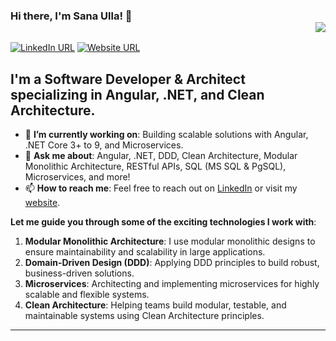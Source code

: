 ### Hi there, I'm Sana Ulla! 👋 <div align = 'right'>![](https://komarev.com/ghpvc/?username=sana-ullah305&color=blue)</div>

[![LinkedIn URL](https://img.shields.io/badge/LinkedIn-Connect-blue?logo=linkedin&style=for-the-badge)](https://www.linkedin.com/in/sana-ullah-66bb43147/)
[![Website URL](https://img.shields.io/badge/website-Check_it_out-yellow?logo=.net&style=for-the-badge)](https://blogflare.runasp.net/)

## **I'm a Software Developer & Architect specializing in Angular, .NET, and Clean Architecture.**

- 🎯 **I’m currently working on**: Building scalable solutions with Angular, .NET Core 3+ to 9, and Microservices.
- 💬 **Ask me about**: Angular, .NET, DDD, Clean Architecture, Modular Monolithic Architecture, RESTful APIs, SQL (MS SQL & PgSQL), Microservices, and more!
- 📫 **How to reach me**: Feel free to reach out on [LinkedIn](https://www.linkedin.com/in/sana-ullah-66bb43147/) or visit my [website](https://blogflare.runasp.net/).

**Let me guide you through some of the exciting technologies I work with**:

1. **Modular Monolithic Architecture**: I use modular monolithic designs to ensure maintainability and scalability in large applications.
2. **Domain-Driven Design (DDD)**: Applying DDD principles to build robust, business-driven solutions.
3. **Microservices**: Architecting and implementing microservices for highly scalable and flexible systems.
4. **Clean Architecture**: Helping teams build modular, testable, and maintainable systems using Clean Architecture principles.

<hr/>
